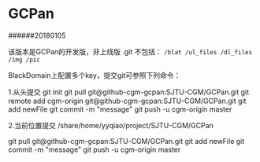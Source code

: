 # GCPan
######20180105

该版本是GCPan的开发版，非上线版
.git 不包括：
`
/blat
/ul_files
/dl_files
/img
/pic
`

BlackDomain上配置多个key，提交git可参照下列命令：

1.从头提交
git init
git pull git@github-cgm-gcpan:SJTU-CGM/GCPan.git
git remote add cgm-origin git@github-cgm-gcpan:SJTU-CGM/GCPan.git
git add newFile
git commit -m "message"
git push -u cgm-origin master

2.当前位置提交
/share/home/yyqiao/project/SJTU-CGM/GCPan

git pull git@github-cgm-gcpan:SJTU-CGM/GCPan.git
git add newFile
git commit -m "message"
git push -u cgm-origin master
